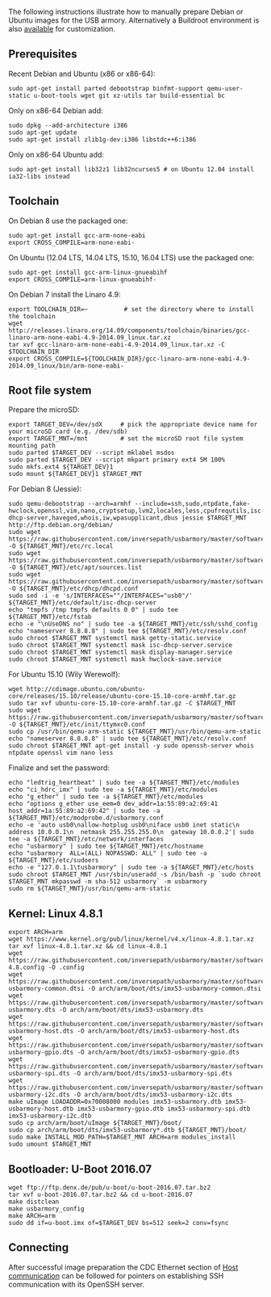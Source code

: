 The following instructions illustrate how to manually prepare Debian or Ubuntu images for the USB armory. Alternatively a Buildroot environment is also [available](https://github.com/inversepath/usbarmory/tree/master/software/buildroot) for customization.

Prerequisites
-------------

Recent Debian and Ubuntu (x86 or x86-64):
```
sudo apt-get install parted debootstrap binfmt-support qemu-user-static u-boot-tools wget git xz-utils tar build-essential bc
```

Only on x86-64 Debian add:
```
sudo dpkg --add-architecture i386
sudo apt-get update
sudo apt-get install zlib1g-dev:i386 libstdc++6:i386
```

Only on x86-64 Ubuntu add:
```
sudo apt-get install lib32z1 lib32ncurses5 # on Ubuntu 12.04 install ia32-libs instead
```

Toolchain
---------

On Debian 8 use the packaged one:
```
sudo apt-get install gcc-arm-none-eabi
export CROSS_COMPILE=arm-none-eabi-
```

On Ubuntu (12.04 LTS, 14.04 LTS, 15.10, 16.04 LTS) use the packaged one:
```
sudo apt-get install gcc-arm-linux-gnueabihf
export CROSS_COMPILE=arm-linux-gnueabihf-
```

On Debian 7 install the Linaro 4.9:
```
export TOOLCHAIN_DIR=~          # set the directory where to install the toolchain
wget http://releases.linaro.org/14.09/components/toolchain/binaries/gcc-linaro-arm-none-eabi-4.9-2014.09_linux.tar.xz
tar xvf gcc-linaro-arm-none-eabi-4.9-2014.09_linux.tar.xz -C $TOOLCHAIN_DIR
export CROSS_COMPILE=${TOOLCHAIN_DIR}/gcc-linaro-arm-none-eabi-4.9-2014.09_linux/bin/arm-none-eabi-
```

Root file system
----------------

Prepare the microSD:
```
export TARGET_DEV=/dev/sdX     # pick the appropriate device name for your microSD card (e.g. /dev/sdb)
export TARGET_MNT=/mnt         # set the microSD root file system mounting path
sudo parted $TARGET_DEV --script mklabel msdos
sudo parted $TARGET_DEV --script mkpart primary ext4 5M 100%
sudo mkfs.ext4 ${TARGET_DEV}1
sudo mount ${TARGET_DEV}1 $TARGET_MNT
```

For Debian 8 (Jessie):
```
sudo qemu-debootstrap --arch=armhf --include=ssh,sudo,ntpdate,fake-hwclock,openssl,vim,nano,cryptsetup,lvm2,locales,less,cpufrequtils,isc-dhcp-server,haveged,whois,iw,wpasupplicant,dbus jessie $TARGET_MNT http://ftp.debian.org/debian/
sudo wget https://raw.githubusercontent.com/inversepath/usbarmory/master/software/debian_conf/rc.local -O ${TARGET_MNT}/etc/rc.local
sudo wget https://raw.githubusercontent.com/inversepath/usbarmory/master/software/debian_conf/sources.list -O ${TARGET_MNT}/etc/apt/sources.list
sudo wget https://raw.githubusercontent.com/inversepath/usbarmory/master/software/debian_conf/dhcpd.conf -O ${TARGET_MNT}/etc/dhcp/dhcpd.conf
sudo sed -i -e 's/INTERFACES=""/INTERFACES="usb0"/' ${TARGET_MNT}/etc/default/isc-dhcp-server
echo "tmpfs /tmp tmpfs defaults 0 0" | sudo tee ${TARGET_MNT}/etc/fstab
echo -e "\nUseDNS no" | sudo tee -a ${TARGET_MNT}/etc/ssh/sshd_config
echo "nameserver 8.8.8.8" | sudo tee ${TARGET_MNT}/etc/resolv.conf
sudo chroot $TARGET_MNT systemctl mask getty-static.service
sudo chroot $TARGET_MNT systemctl mask isc-dhcp-server.service
sudo chroot $TARGET_MNT systemctl mask display-manager.service
sudo chroot $TARGET_MNT systemctl mask hwclock-save.service
```

For Ubuntu 15.10 (Wily Werewolf):
```
wget http://cdimage.ubuntu.com/ubuntu-core/releases/15.10/release/ubuntu-core-15.10-core-armhf.tar.gz
sudo tar xvf ubuntu-core-15.10-core-armhf.tar.gz -C $TARGET_MNT
sudo wget https://raw.githubusercontent.com/inversepath/usbarmory/master/software/ubuntu_conf/ttymxc0.conf -O ${TARGET_MNT}/etc/init/ttymxc0.conf
sudo cp /usr/bin/qemu-arm-static ${TARGET_MNT}/usr/bin/qemu-arm-static
echo "nameserver 8.8.8.8" | sudo tee ${TARGET_MNT}/etc/resolv.conf
sudo chroot $TARGET_MNT apt-get install -y sudo openssh-server whois ntpdate openssl vim nano less
```

Finalize and set the password:
```
echo "ledtrig_heartbeat" | sudo tee -a ${TARGET_MNT}/etc/modules
echo "ci_hdrc_imx" | sudo tee -a ${TARGET_MNT}/etc/modules
echo "g_ether" | sudo tee -a ${TARGET_MNT}/etc/modules
echo "options g_ether use_eem=0 dev_addr=1a:55:89:a2:69:41 host_addr=1a:55:89:a2:69:42" | sudo tee -a ${TARGET_MNT}/etc/modprobe.d/usbarmory.conf
echo -e 'auto usb0\nallow-hotplug usb0\niface usb0 inet static\n  address 10.0.0.1\n  netmask 255.255.255.0\n  gateway 10.0.0.2'| sudo tee -a ${TARGET_MNT}/etc/network/interfaces
echo "usbarmory" | sudo tee ${TARGET_MNT}/etc/hostname
echo "usbarmory  ALL=(ALL) NOPASSWD: ALL" | sudo tee -a ${TARGET_MNT}/etc/sudoers
echo -e "127.0.1.1\tusbarmory" | sudo tee -a ${TARGET_MNT}/etc/hosts
sudo chroot $TARGET_MNT /usr/sbin/useradd -s /bin/bash -p `sudo chroot $TARGET_MNT mkpasswd -m sha-512 usbarmory` -m usbarmory
sudo rm ${TARGET_MNT}/usr/bin/qemu-arm-static
```

Kernel: Linux 4.8.1
-------------------

```
export ARCH=arm
wget https://www.kernel.org/pub/linux/kernel/v4.x/linux-4.8.1.tar.xz
tar xvf linux-4.8.1.tar.xz && cd linux-4.8.1
wget https://raw.githubusercontent.com/inversepath/usbarmory/master/software/kernel_conf/usbarmory_linux-4.8.config -O .config
wget https://raw.githubusercontent.com/inversepath/usbarmory/master/software/kernel_conf/imx53-usbarmory-common.dtsi -O arch/arm/boot/dts/imx53-usbarmory-common.dtsi
wget https://raw.githubusercontent.com/inversepath/usbarmory/master/software/kernel_conf/imx53-usbarmory.dts -O arch/arm/boot/dts/imx53-usbarmory.dts
wget https://raw.githubusercontent.com/inversepath/usbarmory/master/software/kernel_conf/imx53-usbarmory-host.dts -O arch/arm/boot/dts/imx53-usbarmory-host.dts
wget https://raw.githubusercontent.com/inversepath/usbarmory/master/software/kernel_conf/imx53-usbarmory-gpio.dts -O arch/arm/boot/dts/imx53-usbarmory-gpio.dts
wget https://raw.githubusercontent.com/inversepath/usbarmory/master/software/kernel_conf/imx53-usbarmory-spi.dts -O arch/arm/boot/dts/imx53-usbarmory-spi.dts
wget https://raw.githubusercontent.com/inversepath/usbarmory/master/software/kernel_conf/imx53-usbarmory-i2c.dts -O arch/arm/boot/dts/imx53-usbarmory-i2c.dts
make uImage LOADADDR=0x70008000 modules imx53-usbarmory.dtb imx53-usbarmory-host.dtb imx53-usbarmory-gpio.dtb imx53-usbarmory-spi.dtb imx53-usbarmory-i2c.dtb
sudo cp arch/arm/boot/uImage ${TARGET_MNT}/boot/
sudo cp arch/arm/boot/dts/imx53-usbarmory*.dtb ${TARGET_MNT}/boot/
sudo make INSTALL_MOD_PATH=$TARGET_MNT ARCH=arm modules_install
sudo umount $TARGET_MNT
```

Bootloader: U-Boot 2016.07
--------------------------

```
wget ftp://ftp.denx.de/pub/u-boot/u-boot-2016.07.tar.bz2
tar xvf u-boot-2016.07.tar.bz2 && cd u-boot-2016.07
make distclean
make usbarmory_config
make ARCH=arm
sudo dd if=u-boot.imx of=$TARGET_DEV bs=512 seek=2 conv=fsync
```

Connecting
----------

After successful image preparation the CDC Ethernet section of [Host communication](https://github.com/inversepath/usbarmory/wiki/Host-communication) can be followed for pointers on establishing SSH communication with its OpenSSH server.

